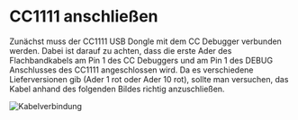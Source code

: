 # CC1111 anschließen

Zunächst muss der CC1111 USB Dongle mit dem CC Debugger verbunden werden. Dabei ist darauf zu achten, dass die erste Ader des Flachbandkabels am Pin 1 des CC Debuggers und am Pin 1 des DEBUG Anschlusses des CC1111  angeschlossen wird. Da es verschiedene Lieferversionen gib (Ader 1 rot oder Ader 10 rot), sollte man versuchen, das Kabel anhand des folgenden Bildes richtig anzuschließen.

![Kabelverbindung](..\..\images\enlite\cabel.jpg)



